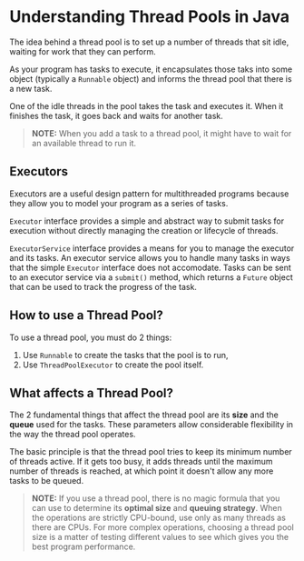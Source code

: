 # Understanding Thread Pools in Java

The idea behind a thread pool is to set up a number of threads that sit idle, waiting for work that they can perform.

As your program has tasks to execute, it encapsulates those taks into some object (typically a `Runnable` object) and informs the thread pool that there is a new task.

One of the idle threads in the pool takes the task and executes it. When it finishes the task, it goes back and waits for another task.

> **NOTE:** When you add a task to a thread pool, it might have to wait for an available thread to run it.

## Executors

Executors are a useful design pattern for multithreaded programs because they allow you to model your program as a series of tasks.

`Executor` interface provides a simple and abstract way to submit tasks for execution without directly managing the creation or lifecycle of threads.

`ExecutorService` interface provides a means for you to manage the executor and its tasks. An executor service allows you to handle many tasks in ways that the simple `Executor` interface does not accomodate. Tasks can be sent to an executor service via a `submit()` method, which returns a `Future` object that can be used to track the progress of the task.

## How to use a Thread Pool?

To use a thread pool, you must do 2 things:

1. Use `Runnable` to create the tasks that the pool is to run,
2. Use `ThreadPoolExecutor` to create the pool itself.

## What affects a Thread Pool?

The 2 fundamental things that affect the thread pool are its **size** and the **queue** used for the tasks. These parameters allow considerable flexibility in the way the thread pool operates.

The basic principle is that the thread pool tries to keep its minimum number of threads active. If it gets too busy, it adds threads until the maximum number of threads is reached, at which point it doesn't allow any more tasks to be queued.

> **NOTE:** If you use a thread pool, there is no magic formula that you can use to determine its **optimal size** and **queuing strategy**. When the operations are strictly CPU-bound, use only as many threads as there are CPUs. For more complex operations, choosing a thread pool size is a matter of testing different values to see which gives you the best program performance.
